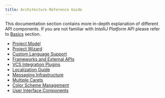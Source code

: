 ```yaml
---
title: Architecture Reference Guide
---
```


This documentation section contains more in-depth explanation of different API components.
If you are not familiar with *IntelliJ Platform* API please refer to [Basics](basics.html) section.

* [Project Model](reference_guide/project_model.html)
* [Project Wizard](reference_guide/project_wizard.html)
* [Custom Language Support](reference_guide/custom_language_support.html)
* [Frameworks and External APIs](reference_guide/frameworks_and_external_apis.html)  
* [VCS Integration Plugins](reference_guide/vcs_integration_for_plugins.html)
* [Localization Guide](reference_guide/localization_guide.html)
* [Messaging Infrastructure](reference_guide/messaging_infrastructure.html)
* [Multiple Carets](reference_guide/multiple_carets.html)
* [Color Scheme Management](reference_guide/color_scheme_management.html)
* [User Interface Components](user_interface_components/user_interface_components.html)